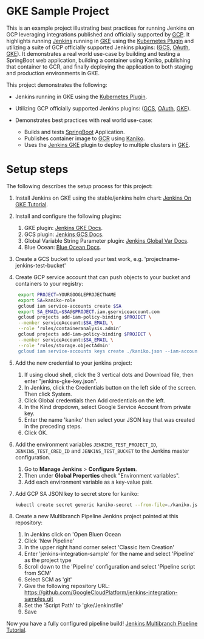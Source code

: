 <!--
 Copyright 2019 Google LLC

 Licensed under the Apache License, Version 2.0 (the "License"); you may not use this file except in
 compliance with the License. You may obtain a copy of the License at

        https://www.apache.org/licenses/LICENSE-2.0

 Unless required by applicable law or agreed to in writing, software distributed under the License
 is distributed on an "AS IS" BASIS, WITHOUT WARRANTIES OR CONDITIONS OF ANY KIND, either express or
 implied. See the License for the specific language governing permissions and limitations under the
 License.
-->

# GKE Sample Project

This is an example project illustrating best practices for running Jenkins on GCP leveraging
integrations published and officially supported by [GCP](https://cloud.google.com/). It highlights
running [Jenkins](https://jenkins.io/) running in [GKE](https://cloud.google.com/kubernetes-engine/)
using the [Kubernetes Plugin](https://github.com/jenkinsci/kubernetes-plugin) and utilizing a suite
of GCP officially supported Jenkins plugins: 
([GCS](https://github.com/jenkinsci/google-storage-plugin),
[OAuth](https://github.com/jenkinsci/google-oauth-plugin),
[GKE](https://github.com/jenkinsci/google-kubernetes-engine-plugin)). It demonstrates a real world
use-case by building and testing a SpringBoot web application, building a container using Kaniko,
publishing that container to GCR, and finally deploying the application to both staging and
production environments in GKE.


This project demonstrates the following:

* Jenkins running in GKE using the
  [Kubernetes Plugin](https://github.com/jenkinsci/kubernetes-plugin).

* Utilizing GCP officially supported Jenkins plugins:
  ([GCS](https://github.com/jenkinsci/google-storage-plugin),
  [OAuth](https://github.com/jenkinsci/google-oauth-plugin),
  [GKE](https://github.com/jenkinsci/google-kubernetes-engine-plugin)).

* Demonstrates best practices with real world use-case:
  * Builds and tests [SpringBoot](https://spring.io/guides/gs/spring-boot/) Application.
  * Publishes container image to [GCR](https://cloud.google.com/container-registry/) using
    [Kaniko](https://github.com/GoogleContainerTools/kaniko).
  * Uses the [Jenkins GKE]((https://github.com/jenkinsci/google-kubernetes-engine-plugin)) plugin to
    deploy to multiple clusters in [GKE](https://cloud.google.com/kubernetes-engine/).


# Setup steps
The following describes the setup process for this project:

1. Install Jenkins on GKE using the stable/jenkins helm chart: [Jenkins On GKE Tutorial](
   https://cloud.google.com/solutions/jenkins-on-kubernetes-engine-tutorial).

1. Install and configure the following plugins:
   1. GKE plugin: [Jenkins GKE Docs](https://github.com/jenkinsci/google-kubernetes-engine-plugin/blob/develop/docs/Home.md).
   1. GCS plugin: [Jenkins GCS Docs](https://github.com/jenkinsci/google-storage-plugin/blob/develop/README.md).
   1. Global Variable String Parameter plugin: [Jenkins Global Var Docs](https://wiki.jenkins.io/display/JENKINS/Global+Variable+String+Parameter+Plugin).
   1. Blue Ocean: [Blue Ocean Docs](https://jenkins.io/doc/book/blueocean/getting-started/#on-an-existing-jenkins-instance).

1. Create a GCS bucket to upload your test work, e.g. 'projectname-jenkins-test-bucket'

1. Create GCP service account that can push objects to your bucket and containers to your registry:
   ```bash
    export PROJECT=YOURGOOGLEPROJECTNAME
    export SA=kaniko-role
    gcloud iam service-accounts create $SA
    export SA_EMAIL=$SA@$PROJECT.iam.gserviceaccount.com
    gcloud projects add-iam-policy-binding $PROJECT \
    --member serviceAccount:$SA_EMAIL \
    --role ‘roles/containeranalysis.admin’
    gcloud projects add-iam-policy-binding $PROJECT \
    --member serviceAccount:$SA_EMAIL \
    --role ‘roles/storage.objectAdmin'
    gcloud iam service-accounts keys create ./kaniko.json --iam-account $SA_EMAIL
    ```

1. Add the new credential to your jenkins project:
   1. If using cloud shell, click the 3 vertical dots and Download file, then enter "jenkins-gke-key.json".
   1. In Jenkins, click the Credentials button on the left side of the screen. Then click System.
   1. Click Global credentials then Add credentials on the left.
   1. In the Kind dropdown, select Google Service Account from private key.
   1. Enter the name 'kaniko' then select your JSON key that was created in the preceding steps.
   1. Click OK.

1. Add the environment variables `JENKINS_TEST_PROJECT_ID`, `JENKINS_TEST_CRED_ID` and
   `JENKINS_TEST_BUCKET` to the Jenkins master configuration.
   1. Go to **Manage Jenkins** > **Configure System**.
   1. Then under **Global Properties** check "Environment variables".
   1. Add each environment variable as a key-value pair.

1. Add GCP SA JSON key to secret store for kaniko:
    ```bash
    kubectl create secret generic kaniko-secret --from-file=./kaniko.json
    ```

1. Create a new Multibranch Pipeline Jenkins project pointed at this repository:
   1. In Jenkins click on 'Open Bluen Ocean
   1. Click 'New Pipeline'
   1. In the upper right hand corner select 'Classic Item Creation'
   1. Enter 'jenkins-integration-sample' for the name and select 'Pipeline' as the project type
   1. Scroll down to the 'Pipeline' configuration and select 'Pipeline script from SCM'
   1. Select SCM as 'git'
   1. Give the following repository URL: https://github.com/GoogleCloudPlatform/jenkins-integration-samples.git
   1. Set the 'Script Path' to 'gke/Jenkinsfile'
   1. Save

Now you have a fully configured pipeline build!
   [Jenkins Multibranch Pipeline Tutorial](
   https://jenkins.io/doc/tutorials/build-a-multibranch-pipeline-project/).

